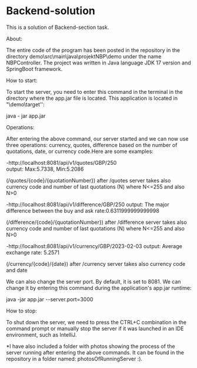 # Backend-solution
This is a solution of Backend-section task.  

About:

The entire code of the program has been posted in the repository in the directory demo\src\main\java\projektNBP\demo under the name NBPController. The project was written in Java language JDK 17 version and SpringBoot framework. 


How to start:

To start the server, you need to enter this command in the terminal in the directory where the app.jar file is located. This application is located in "\demo\target'': 

java - jar app.jar


Operations:

After entering the above command, our server started and we can now use three operations: currency, quotes, difference based on the number of quotations, date, or currency code.Here are some examples:

-http://localhost:8081/api/v1/quotes/GBP/250  
output: Max:5.7338, Min:5.2086 

(/quotes/{code}/{quotationNumber}) after /quotes server takes also currency code and number of last quotations (N) where N<=255 and also N>0

-http://localhost:8081/api/v1/difference/GBP/250
output: The major difference between the buy and ask rate:0.6311999999999998 

(/difference/{code}/{quotationNumber}) after /difference server takes also currency code and number of last quotations (N) where N<=255 and also N>0

-http://localhost:8081/api/v1/currency/GBP/2023-02-03
output: Average exchange rate: 5.2571 

(/currency/{code}/{date}) after /currency server takes also currency code and date

We can also change the server port. By default, it is set to 8081. We can change it by entering this command during the application's app.jar runtime: 

java -jar app.jar --server.port=3000



How to stop:

To shut down the server, we need to press the CTRL+C combination in the command prompt or manually stop the server if it was launched in an IDE environment, such as IntelliJ.


*I have also included a folder with photos showing the process of the server running after entering the above commands. It can be found in the repository in a folder named: photosOfRunningServer :).




